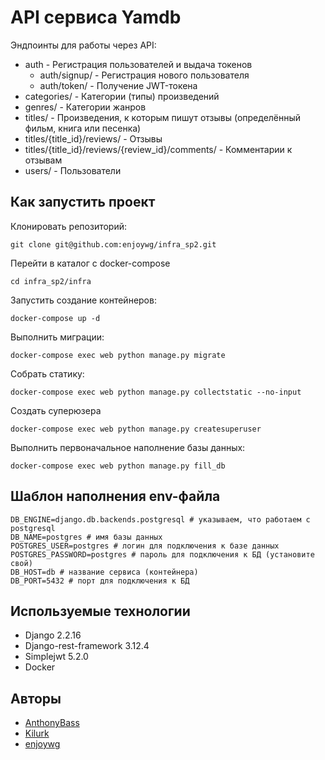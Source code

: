 # API сервиса Yamdb

Эндпоинты для работы через API:

- auth - Регистрация пользователей и выдача токенов
  - auth/signup/ - Регистрация нового пользователя
  - auth/token/ - Получение JWT-токена
- categories/ - Категории (типы) произведений
- genres/ - Категории жанров
- titles/ - Произведения, к которым пишут отзывы (определённый фильм, книга
или песенка)
- titles/{title_id}/reviews/ - Отзывы
- titles/{title_id}/reviews/{review_id}/comments/ - Комментарии к отзывам
- users/ - Пользователи


## Как запустить проект
Клонировать репозиторий:
```
git clone git@github.com:enjoywg/infra_sp2.git
```

Перейти в каталог с docker-compose 
```
cd infra_sp2/infra
```

Запустить создание контейнеров:
```
docker-compose up -d
```

Выполнить миграции:
```
docker-compose exec web python manage.py migrate
```

Собрать статику:
```
docker-compose exec web python manage.py collectstatic --no-input
```

Создать суперюзера
```
docker-compose exec web python manage.py createsuperuser
```

Выполнить первоначальное наполнение базы данных:
```
docker-compose exec web python manage.py fill_db
```


## Шаблон наполнения env-файла
```
DB_ENGINE=django.db.backends.postgresql # указываем, что работаем с postgresql
DB_NAME=postgres # имя базы данных
POSTGRES_USER=postgres # логин для подключения к базе данных
POSTGRES_PASSWORD=postgres # пароль для подключения к БД (установите свой)
DB_HOST=db # название сервиса (контейнера)
DB_PORT=5432 # порт для подключения к БД 
```


## Используемые технологии
- Django 2.2.16
- Django-rest-framework 3.12.4
- Simplejwt 5.2.0
- Docker


## Авторы
- [AnthonyBass](https://github.com/AnthonyBass)
- [Kilurk](https://github.com/Kilurk)
- [enjoywg](https://github.com/enjoywg)
